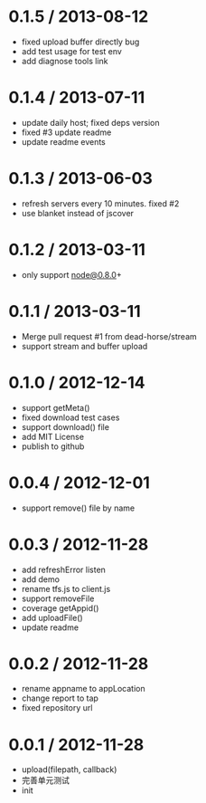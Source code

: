 
0.1.5 / 2013-08-12 
==================

  * fixed upload buffer directly bug
  * add test usage for test env
  * add diagnose tools link

0.1.4 / 2013-07-11 
==================

  * update daily host; fixed deps version
  * fixed #3 update readme
  * update readme events

0.1.3 / 2013-06-03 
==================

  * refresh servers every 10 minutes. fixed #2
  * use blanket instead of jscover

0.1.2 / 2013-03-11 
==================

  * only support node@0.8.0+

0.1.1 / 2013-03-11 
==================

  * Merge pull request #1 from dead-horse/stream
  * support stream and buffer upload

0.1.0 / 2012-12-14 
==================

  * support getMeta()
  * fixed download test cases
  * support download() file
  * add MIT License
  * publish to github

0.0.4 / 2012-12-01 
==================

  * support remove() file by name

0.0.3 / 2012-11-28 
==================

  * add refreshError listen
  * add demo
  * rename tfs.js to client.js
  * support removeFile
  * coverage getAppid()
  * add uploadFile()
  * update readme

0.0.2 / 2012-11-28 
==================

  * rename appname to appLocation
  * change report to tap
  * fixed repository url

0.0.1 / 2012-11-28 
==================

  * upload(filepath, callback)
  * 完善单元测试
  * init

